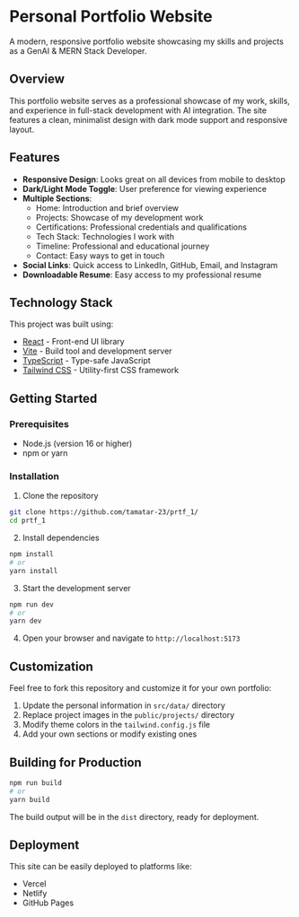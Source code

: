 # Personal Portfolio Website

A modern, responsive portfolio website showcasing my skills and projects as a GenAI & MERN Stack Developer.

## Overview

This portfolio website serves as a professional showcase of my work, skills, and experience in full-stack development with AI integration. The site features a clean, minimalist design with dark mode support and responsive layout.

## Features

- **Responsive Design**: Looks great on all devices from mobile to desktop
- **Dark/Light Mode Toggle**: User preference for viewing experience
- **Multiple Sections**:
    - Home: Introduction and brief overview
    - Projects: Showcase of my development work
    - Certifications: Professional credentials and qualifications
    - Tech Stack: Technologies I work with
    - Timeline: Professional and educational journey
    - Contact: Easy ways to get in touch
- **Social Links**: Quick access to LinkedIn, GitHub, Email, and Instagram
- **Downloadable Resume**: Easy access to my professional resume

## Technology Stack

This project was built using:

- [React](https://reactjs.org/) - Front-end UI library
- [Vite](https://vitejs.dev/) - Build tool and development server
- [TypeScript](https://www.typescriptlang.org/) - Type-safe JavaScript
- [Tailwind CSS](https://tailwindcss.com/) - Utility-first CSS framework

## Getting Started

### Prerequisites

- Node.js (version 16 or higher)
- npm or yarn

### Installation

1. Clone the repository
```bash
git clone https://github.com/tamatar-23/prtf_1/
cd prtf_1
```

2. Install dependencies
```bash
npm install
# or
yarn install
```

3. Start the development server
```bash
npm run dev
# or
yarn dev
```

4. Open your browser and navigate to `http://localhost:5173`

## Customization

Feel free to fork this repository and customize it for your own portfolio:

1. Update the personal information in `src/data/` directory
2. Replace project images in the `public/projects/` directory
3. Modify theme colors in the `tailwind.config.js` file
4. Add your own sections or modify existing ones

## Building for Production

```bash
npm run build
# or
yarn build
```

The build output will be in the `dist` directory, ready for deployment.

## Deployment

This site can be easily deployed to platforms like:
- Vercel
- Netlify
- GitHub Pages
